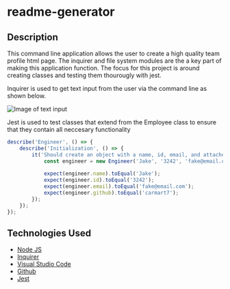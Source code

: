 # readme-generator

## Description

This command line application allows the user to create a high quality team profile html page. The inquirer and file system modules are the a key part of making this application function. The focus for this project is around creating classes and testing them thourougly with jest.



Inquirer is used to get text input from the user via the command line as shown below.

![Image of text input](./assets/images/Code_Eyg0h75g5i.png)

Jest is used to test classes that extend from the Employee class to ensure that they contain all neccesary functionality

```js
describe('Engineer', () => {
    describe('Initialization', () => {
        it('Should create an object with a name, id, email, and attached', () => {
            const engineer = new Engineer('Jake', '3242', 'fake@email.com', 'carmart7')
    
            expect(engineer.name).toEqual('Jake');
            expect(engineer.id).toEqual('3242');
            expect(engineer.email).toEqual('fake@email.com');
            expect(engineer.github).toEqual('carmart7');
        });
    });
});
```

## Technologies Used

- [Node JS](https://nodejs.org/dist/latest-v16.x/docs/api/)
- [Inquirer](https://www.npmjs.com/package/inquirer)
- [Visual Studio Code](https://code.visualstudio.com/)
- [Github](https://github.com/)
- [Jest](https://jestjs.io/docs/getting-started)
